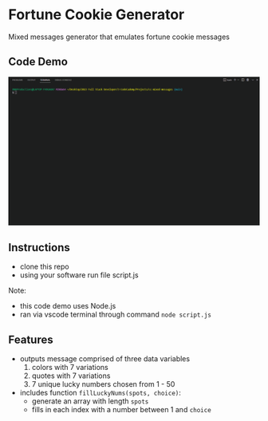 # Fortune Cookie Generator
Mixed messages generator that emulates fortune cookie messages

## Code Demo
<kbd><img src="mixed-messages-ld.gif" alt="live demo gif"></kbd>

## Instructions
* clone this repo
* using your software run file script.js

Note: 
* this code demo uses Node.js
* ran via vscode terminal through command `node script.js`

## Features
* outputs message comprised of three data variables
    1. colors with 7 variations
    2. quotes with 7 variations
    3. 7 unique lucky numbers chosen from 1 - 50
* includes function `fillLuckyNums(spots, choice)`: 
    * generate an array with length `spots`
    * fills in each index with a number between 1 and `choice`